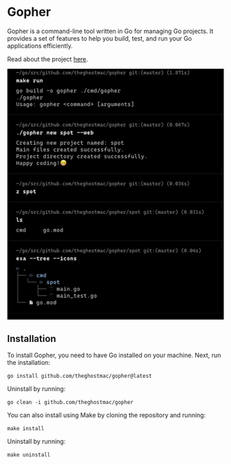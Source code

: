 # Gopher

Gopher is a command-line tool written in Go for managing Go projects. It provides a set of features to 
help you build, test, and run your Go applications efficiently. 

Read about the project [here](https://theghostmac.github.io/posts/gopher).

![Demo of gopher](gopher-demo.png)

## Installation

To install Gopher, you need to have Go installed on your machine. Next, run the installation:
```shell
go install github.com/theghostmac/gopher@latest
```
Uninstall by running:
```shell
go clean -i github.com/theghostmac/gopher
```

You can also install using Make by cloning the repository and running:
```shell
make install
```
Uninstall by running:
```shell
make uninstall
```
